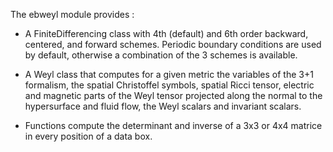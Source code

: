 The ebweyl module provides :

* A FiniteDifferencing class with 4th (default) and 6th order backward, centered, and forward schemes. Periodic boundary conditions are used by default, otherwise a combination of the 3 schemes is available.

* A Weyl class that computes for a given metric the variables of the 3+1 formalism, the spatial Christoffel symbols, spatial Ricci tensor, electric and magnetic parts of the Weyl tensor projected along the normal to the hypersurface and fluid flow, the Weyl scalars and invariant scalars.

* Functions compute the determinant and inverse of a 3x3 or 4x4 matrice in every position of a data box.